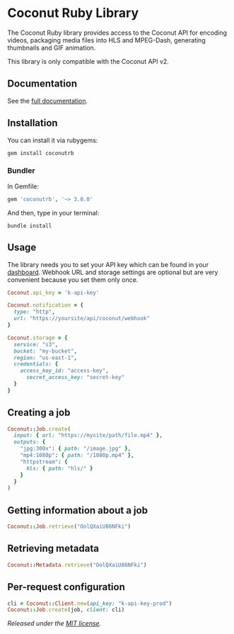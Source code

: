 # Coconut Ruby Library

The Coconut Ruby library provides access to the Coconut API for encoding videos, packaging media files into HLS and MPEG-Dash, generating thumbnails and GIF animation.

This library is only compatible with the Coconut API v2.

## Documentation

See the [full documentation](https://docs.coconut.co).

## Installation

You can install it via rubygems:

```console
gem install coconutrb
```

### Bundler

In Gemfile:

```ruby
gem 'coconutrb', '~> 3.0.0'
```

And then, type in your terminal:

```console
bundle install
```

## Usage

The library needs you to set your API key which can be found in your [dashboard](https://app.coconut.co/api). Webhook URL and storage settings are optional but are very convenient because you set them only once.

```ruby
Coconut.api_key = 'k-api-key'

Coconut.notification = {
  type: "http",
  url: "https://yoursite/api/coconut/webhook"
}

Coconut.storage = {
  service: "s3",
  bucket: "my-bucket",
  region: "us-east-1",
  credentials: {
    access_key_id: "access-key",
      secret_access_key: "secret-key"
  }
}
```

## Creating a job

```ruby
Coconut::Job.create(
  input: { url: "https://mysite/path/file.mp4" },
  outputs: {
    "jpg:300x": { path: "/image.jpg" },
    "mp4:1080p": { path: "/1080p.mp4" },
    "httpstream": {
      hls: { path: "hls/" }
    }
  }
)
```

## Getting information about a job

```ruby
Coconut::Job.retrieve("OolQXaiU86NFki")
```

## Retrieving metadata

```ruby
Coconut::Metadata.retrieve("OolQXaiU86NFki")

```

## Per-request configuration

```ruby
cli = Coconut::Client.new(api_key: "k-api-key-prod")
Coconut::Job.create(job, client: cli)
```

*Released under the [MIT license](http://www.opensource.org/licenses/mit-license.php).*